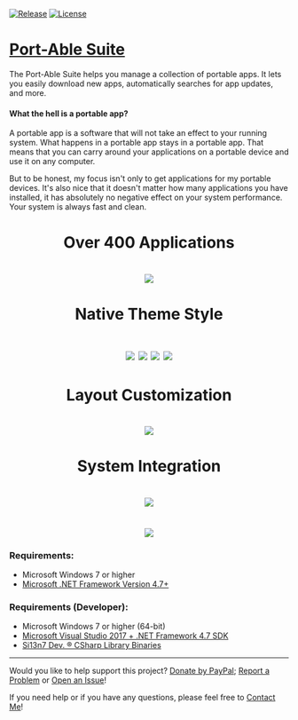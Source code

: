 [![Release](http://si13n7.com/.shields/releases/port-able-suite.svg)](https://github.com/Port-Able/Port-Able-Suite/releases/latest) [![License](http://si13n7.com/.shields/licenses/gnu_gpl_v3.0.svg)](https://github.com/Port-Able/Port-Able-Suite/blob/master/LICENSE.txt)

# [Port-Able Suite](http://port-able.si13n7.com)

The Port-Able Suite helps you manage a collection of portable apps. It lets you easily download new apps, automatically searches for app updates, and more.

#### What the hell is a portable app?

A portable app is a software that will not take an effect to your running system. What happens in a portable app stays in a portable app. That means that you can carry around your applications on a portable device and use it on any computer.

But to be honest, my focus isn't only to get applications for my portable devices. It's also nice that it doesn't matter how many applications you have installed, it has absolutely no negative effect on your system performance. Your system is always fast and clean.

<h1 align="center">Over 400 Applications</h1>
<h1 align="center"><img src="https://user-images.githubusercontent.com/6128966/42115936-608a9970-7bf5-11e8-9eb8-7f985680b1c9.png"></h1>

<h1 align="center">Native Theme Style</h1>
<h1 align="center"><img  src="https://user-images.githubusercontent.com/6128966/41601026-a95a8956-73d7-11e8-9569-666d64f51ae7.png"> <img src="https://user-images.githubusercontent.com/6128966/41601061-c0e758ec-73d7-11e8-89f9-5d46ed468e49.png">
<img src="https://user-images.githubusercontent.com/6128966/41601062-c10cdf86-73d7-11e8-8a87-b6aa7c6e6609.png"> <img src="https://user-images.githubusercontent.com/6128966/41601060-c0c4fc48-73d7-11e8-9ac2-f49993a0861e.png"></h1>

<h1 align="center">Layout Customization</h1>
<h1 align="center"><img src="https://user-images.githubusercontent.com/6128966/41601063-c12ddd12-73d7-11e8-91f3-96a4bd325cae.png"></h1>

<h1 align="center">System Integration</h1>
<h1 align="center"><img src="https://user-images.githubusercontent.com/6128966/41601064-c16e0efa-73d7-11e8-8db2-26ddd5d967e8.png"></h1>
<h1 align="center"><img src="https://user-images.githubusercontent.com/6128966/41601065-c18f5a7e-73d7-11e8-8add-5d4f6bdd4a5b.png"></h1>

### Requirements:
- Microsoft Windows 7 or higher
- [Microsoft .NET Framework Version 4.7+](https://www.microsoft.com/download/details.aspx?id=48130)

### Requirements (Developer):
- Microsoft Windows 7 or higher (64-bit)
- [Microsoft Visual Studio 2017 + .NET Framework 4.7 SDK](https://www.visualstudio.com/downloads/)
- [Si13n7 Dev. ® CSharp Library Binaries](https://github.com/Si13n7/SilDev.CSharpLib/)

***

Would you like to help support this project? [Donate by PayPal](http://donate.si13n7.com/); [Report a Problem](https://support.si13n7.com/) or [Open an Issue](https://github.com/Port-Able/Port-Able-Suite/issues/new)!

If you need help or if you have any questions, please feel free to [Contact Me](http://contact.si13n7.com/)!

